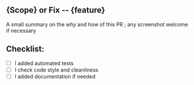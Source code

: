{Scope} or Fix -- {feature}
---

A small summary on the _why_ and _how_ of this PR ; any screenshot welcome if necessary

## Checklist:

- [ ] I added automated tests
- [ ] I check code style and cleanliness
- [ ] I added documentation if needed
